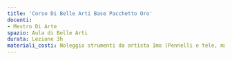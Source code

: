 ```yaml
---
title: 'Corso Di Belle Arti Base Pacchetto Oro'
docenti:
- Mestro Di Arte
spazio: Aula di Belle Arti
durata: Lezione 3h
materiali_costi: Noleggio strumenti da artista 1mo (Pennelli e tele, matite e fogli)
---
```

